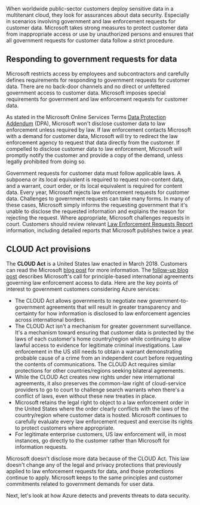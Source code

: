 When worldwide public-sector customers deploy sensitive data in a multitenant cloud, they look for assurances about data security. Especially in scenarios involving government and law enforcement requests for customer data. Microsoft takes strong measures to protect customer data from inappropriate access or use by unauthorized persons and ensures that all government requests for customer data follow a strict procedure.

## Responding to government requests for data

Microsoft restricts access by employees and subcontractors and carefully defines requirements for responding to government requests for customer data. There are no back-door channels and no direct or unfettered government access to customer data. Microsoft imposes special requirements for government and law enforcement requests for customer data.

As stated in the Microsoft Online Services Terms [Data Protection Addendum](https://aka.ms/DPA) (DPA), Microsoft won't disclose customer data to law enforcement unless required by law. If law enforcement contacts Microsoft with a demand for customer data, Microsoft will try to redirect the law enforcement agency to request that data directly from the customer. If compelled to disclose customer data to law enforcement, Microsoft will promptly notify the customer and provide a copy of the demand, unless legally prohibited from doing so.

Government requests for customer data must follow applicable laws. A subpoena or its local equivalent is required to request non-content data, and a warrant, court order, or its local equivalent is required for content data. Every year, Microsoft rejects law enforcement requests for customer data. Challenges to government requests can take many forms. In many of these cases, Microsoft simply informs the requesting government that it's unable to disclose the requested information and explains the reason for rejecting the request. Where appropriate, Microsoft challenges requests in court. Customers should review relevant [Law Enforcement Requests Report](https://www.microsoft.com/corporate-responsibility/law-enforcement-requests-report) information, including detailed reports that Microsoft publishes twice a year.

## CLOUD Act provisions

The **CLOUD Act** is a United States law enacted in March 2018. Customers can read the Microsoft [blog post](https://blogs.microsoft.com/on-the-issues/2018/04/03/the-cloud-act-is-an-important-step-forward-but-now-more-steps-need-to-follow/) for more information. The [follow-up blog post](https://blogs.microsoft.com/on-the-issues/2018/09/11/a-call-for-principle-based-international-agreements-to-govern-law-enforcement-access-to-data/) describes Microsoft's call for principle-based international agreements governing law enforcement access to data. Here are the key points of interest to government customers considering Azure services:

* The CLOUD Act allows governments to negotiate new government-to-government agreements that will result in greater transparency and certainty for how information is disclosed to law enforcement agencies across international borders.
* The CLOUD Act isn't a mechanism for greater government surveillance. It's a mechanism toward ensuring that customer data is protected by the laws of each customer's home country/region while continuing to allow lawful access to evidence for legitimate criminal investigations. Law enforcement in the US still needs to obtain a warrant demonstrating probable cause of a crime from an independent court before requesting the contents of communications. The CLOUD Act requires similar protections for other countries/regions seeking bilateral agreements.
* While the CLOUD Act creates new rights under new international agreements, it also preserves the common-law right of cloud-service providers to go to court to challenge search warrants when there's a conflict of laws, even without these new treaties in place.
* Microsoft retains the legal right to object to a law enforcement order in the United States where the order clearly conflicts with the laws of the country/region where customer data is hosted. Microsoft continues to carefully evaluate every law enforcement request and exercise its rights to protect customers where appropriate.
* For legitimate enterprise customers, US law enforcement will, in most instances, go directly to the customer rather than Microsoft for information requests.

Microsoft doesn't disclose more data because of the CLOUD Act. This law doesn't change any of the legal and privacy protections that previously applied to law enforcement requests for data, and those protections continue to apply. Microsoft keeps to the same principles and customer commitments related to government demands for user data.

Next, let's look at how Azure detects and prevents threats to data security.
